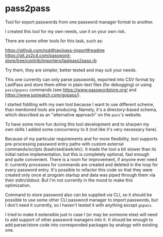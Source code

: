 # pass2pass

Tool for export passwords from one password manager format to another.

I created this tool for my own needs, use it on your own risk.

There are some other tools for this task, such as:

https://github.com/roddhjav/pass-import#readme
https://git.zx2c4.com/password-store/tree/contrib/importers/lastpass2pass.rb

Try them, they are simpler, better tested and may suit your needs.

This one currently can only parse passwords, exported into CSV format by
LastPass and store them either in plain-text files (for debugging) or using
`pass`/`gopass` commands (see https://www.passwordstore.org/ and
https://www.justwatch.com/gopass/). 

I started fiddling with my own tool because I want to use different scheme,
than mentioned tools are producing. Namely, it's a directory-based schema,
which described as an "alternative approach" on the `pass`'s website.

To have some more fun during this tool development and to sharpen my own skills
I added some concurrency to it (not like it's very necessary here).

Because of my particular requirements and for more flexibility, tool supports
pre-processing password entry paths with custom external commands/scripts
(bash/sed/awk/etc). It made the tool a bit slower than its initial native
implementation, but this is completely optional, fast enough and quite
convenient. There is a room for improvement, if anyone ever need it:  currently
processes for commands are created and deleted in the loop for every password
entry. It's possible to refactor this code so that they were created only once
at program startup and data was piped through them via their stdin/stdout. But
I'm not currently in the mood to make this optimization.

Command to store password also can be supplied via CLI, so it should be
possible to use some other CLI password manager to import passwords, but I
don't need it currently, so I haven't tested it with anything except `gopass`.

I tried to make it extensible just in case I (or may be someone else) will
need to add support of other password managers into it. It should be enough to
add parser/store code into corresponded packages by analogy with existing one.
